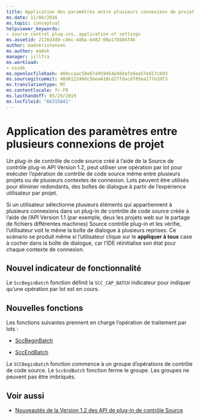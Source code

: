 ```yaml
---
title: Application des paramètres entre plusieurs connexions de projet | Microsoft Docs
ms.date: 11/04/2016
ms.topic: conceptual
helpviewer_keywords:
- source control plug-ins, application of settings
ms.assetid: 2116d3d0-c46c-4d0a-b482-08a178584f46
author: madskristensen
ms.author: madsk
manager: jillfra
ms.workload:
- vssdk
ms.openlocfilehash: 480ccaac58e67a959454e9d4afa9aa57e817c693
ms.sourcegitcommit: 40d612240dc5bea418cd27fdacdf85ea177e2df3
ms.translationtype: MT
ms.contentlocale: fr-FR
ms.lasthandoff: 05/29/2019
ms.locfileid: "66315841"
---
```

# <a name="application-of-settings-across-multiple-project-connections"></a>Application des paramètres entre plusieurs connexions de projet
Un plug-in de contrôle de code source créé à l’aide de la Source de contrôle plug-in API Version 1.2, peut utiliser une opération par lot pour exécuter l’opération de contrôle de code source même entre plusieurs projets ou de plusieurs contextes de connexion. Lots peuvent être utilisés pour éliminer redondants, des boîtes de dialogue à partir de l’expérience utilisateur par projet.

 Si un utilisateur sélectionne plusieurs éléments qui appartiennent à plusieurs connexions dans un plug-in de contrôle de code source créée à l’aide de l’API Version 1.1 (par exemple, deux les projets web sur le partage de fichiers différentes machines) Source contrôle plug-in et les vérifie, l’utilisateur voit le même la boîte de dialogue à plusieurs reprises. Ce scénario se produit même si l’utilisateur clique sur le **appliquer à tous** case à cocher dans la boîte de dialogue, car l’IDE réinitialise son état pour chaque contexte de connexion.

## <a name="new-capability-flag"></a>Nouvel indicateur de fonctionnalité
 Le `SccBeginBatch` fonction définit la `SCC_CAP_BATCH` indicateur pour indiquer qu’une opération par lot est en cours.

## <a name="new-functions"></a>Nouvelles fonctions
Les fonctions suivantes prennent en charge l’opération de traitement par lots :

- [SccBeginBatch](../../extensibility/sccbeginbatch-function.md)

- [SccEndBatch](../../extensibility/sccendbatch-function.md)

Le `SCCBeginBatch` fonction commence à un groupe d’opérations de contrôle de code source. Le `SccEndBatch` fonction ferme le groupe. Les groupes ne peuvent pas être imbriqués.

## <a name="see-also"></a>Voir aussi
- [Nouveautés de la Version 1.2 des API de plug-in de contrôle Source](../../extensibility/internals/what-s-new-in-the-source-control-plug-in-api-version-1-2.md)